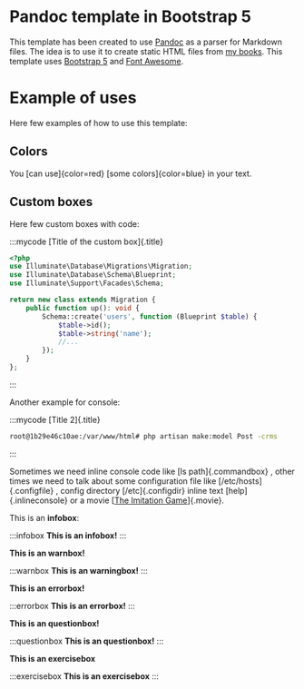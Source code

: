 
# Pandoc template in Bootstrap 5

This template has been created to use [Pandoc](https://pandoc.org/) as a parser for Markdown files. The idea is to use it to create static HTML files from [my books](https://github.com/yuki/my-books). This template uses [Bootstrap 5](https://getbootstrap.com/) and [Font Awesome](https://fontawesome.com/).


# Example of uses
Here few examples of how to use this template:

## Colors

You [can use]{color=red} [some colors]{color=blue} in your text. 

## Custom boxes
Here few custom boxes with code:


:::mycode
[Title of the custom box]{.title}

```php
<?php
use Illuminate\Database\Migrations\Migration;
use Illuminate\Database\Schema\Blueprint;
use Illuminate\Support\Facades\Schema;

return new class extends Migration {
    public function up(): void {
        Schema::create('users', function (Blueprint $table) {
            $table->id();
            $table->string('name');
            //...
        });
    }
};
```
:::

Another example for console:

:::mycode
[Title 2]{.title}

```bash
root@1b29e46c10ae:/var/www/html# php artisan make:model Post -crms
```
:::

Sometimes we need inline console code like [ls path]{.commandbox} , other times we need to talk about some configuration file like  [/etc/hosts]{.configfile} , config directory [/etc]{.configdir} inline text [help]{.inlineconsole} or a movie [[The Imitation Game](https://www.imdb.com/title/tt2084970/)]{.movie}.


This is an **infobox**:

:::infobox
**This is an  infobox!**
:::

**This is an warnbox!**

:::warnbox
**This is an  warningbox!**
:::

**This is an errorbox!**

:::errorbox
**This is an  errorbox!**
:::

**This is an  questionbox!**

:::questionbox
**This is an  questionbox!**
:::

**This is an exercisebox**

:::exercisebox
**This is an  exercisebox**
:::

